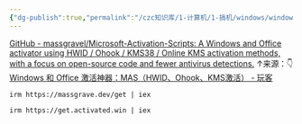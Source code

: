 ```yaml
---
{"dg-publish":true,"permalink":"/czc知识库/1-计算机/1-搞机/windows/windows系统 最新命令行一条命令激活 github网址 在线激活 手动工具 office激活/","dgPassFrontmatter":true,"created":"2024-06-18T17:45:20.093+08:00","updated":"2024-12-08T12:34:12.963+08:00"}
---
```



[GitHub - massgravel/Microsoft-Activation-Scripts: A Windows and Office activator using HWID / Ohook / KMS38 / Online KMS activation methods, with a focus on open-source code and fewer antivirus detections.](https://github.com/massgravel/Microsoft-Activation-Scripts)
↑来源：👇
[Windows 和 Office 激活神器：MAS（HWID、Ohook、KMS激活） - 玩客](https://wker.com/mas/)

```
irm https://massgrave.dev/get | iex

irm https://get.activated.win | iex
```